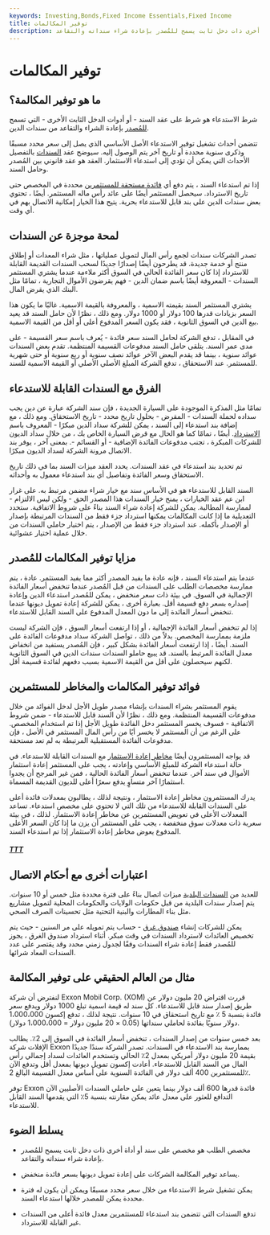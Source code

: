 ```yaml
---
keywords: Investing,Bonds,Fixed Income Essentials,Fixed Income
title: توفير المكالمات
description: مخصص الطلب هو بند على سند أو أداة أخرى ذات دخل ثابت يسمح للمُصدر بإعادة شراء سنداته والتقاعد.
---
```


# توفير المكالمات
## ما هو توفير المكالمة؟

شرط الاستدعاء هو شرط على عقد السند - أو أدوات الدخل الثابت الأخرى - التي تسمح [للمُصدر](/issuer) بإعادة الشراء والتقاعد من سندات الدين.

تتضمن أحداث تشغيل توفير الاستدعاء الأصل الأساسي الذي يصل إلى سعر محدد مسبقًا وذكرى سنوية محددة أو تاريخ آخر يتم الوصول إليه. سيوضح عقد [السندات](/indenture) بالتفصيل الأحداث التي يمكن أن تؤدي إلى استدعاء الاستثمار. العقد هو عقد قانوني بين المُصدر وحامل السند.

إذا تم استدعاء السند ، يتم دفع أي [فائدة مستحقة للمستثمرين](/accruedinterest) محددة في المخصص حتى تاريخ الاسترداد. سيحصل المستثمر أيضًا على عائد رأس ماله المستثمر. أيضًا ، تحتوي بعض سندات الدين على بند قابل للاستدعاء بحرية. يتيح هذا الخيار إمكانية الاتصال بهم في أي وقت.

## لمحة موجزة عن السندات

تصدر الشركات سندات لجمع رأس المال لتمويل عملياتها ، مثل شراء المعدات أو إطلاق منتج أو خدمة جديدة. قد يطرحون أيضًا إصدارًا جديدًا لسحب السندات القديمة القابلة للاسترداد إذا كان سعر الفائدة الحالي في السوق أكثر ملاءمة عندما يشتري المستثمر السندات - المعروفة أيضًا باسم ضمان الدين - فهم يقرضون الأموال التجارية ، تمامًا مثل البنك الذي يقرض المال.

يشتري المستثمر السند بقيمته الاسمية ، والمعروفة بالقيمة الاسمية. غالبًا ما يكون هذا السعر بزيادات قدرها 100 دولار أو 1000 دولار. ومع ذلك ، نظرًا لأن حامل السند قد يعيد بيع الدين في السوق الثانوية ، فقد يكون السعر المدفوع أعلى أو أقل من القيمة الاسمية.

في المقابل ، تدفع الشركة لحامل السند سعر فائدة - يُعرف باسم سعر القسيمة - على مدى عمر السند. يتلقى حامل السند مدفوعات القسيمة المنتظمة. تقدم بعض السندات عوائد سنوية ، بينما قد يقدم البعض الآخر عوائد نصف سنوية أو ربع سنوية أو حتى شهرية للمستثمر. عند الاستحقاق ، تدفع الشركة المبلغ الأصلي الأصلي أو القيمة الاسمية للسند.

## الفرق مع السندات القابلة للاستدعاء

تمامًا مثل المذكرة الموجودة على السيارة الجديدة ، فإن سند الشركة عبارة عن دين يجب سداده لحملة السندات - المقرض - بحلول تاريخ محدد - تاريخ الاستحقاق. ومع ذلك ، مع إضافة بند استدعاء إلى السند ، يمكن للشركة سداد الدين مبكرًا - المعروف باسم [الاسترداد](/redemption). أيضًا ، تمامًا كما هو الحال مع قرض السيارة الخاص بك ، من خلال سداد الديون للشركات المبكرة ، تجنب مدفوعات الفائدة الإضافية - أو القسائم -. بمعنى آخر ، يوفر بند الاتصال مرونة الشركة لسداد الديون مبكرًا.

تم تحديد بند استدعاء في عقد السندات. يحدد العقد ميزات السند بما في ذلك تاريخ الاستحقاق وسعر الفائدة وتفاصيل أي بند استدعاء معمول به وأحداثه.

السند القابل للاستدعاء هو في الأساس سند مع خيار شراء مضمن مرتبط به. على غرار ابن عم عقد الخيارات ، يمنح خيار السندات هذا المصدر الحق - ولكن ليس الالتزام - لممارسة المطالبة. يمكن للشركة إعادة شراء السند بناءً على شروط الاتفاقية. ستحدد التعديلية ما إذا كانت المكالمات يمكنها استرداد جزء فقط من السندات المرتبطة بإصدار أو الإصدار بأكمله. عند استرداد جزء فقط من الإصدار ، يتم اختيار حاملي السندات من خلال عملية اختيار عشوائية.

## مزايا توفير المكالمات للمُصدر

عندما يتم استدعاء السند ، فإنه عادة ما يفيد المصدر أكثر مما يفيد المستثمر. عادة ، يتم ممارسة مخصصات الطلب على السندات من قبل المُصدر عندما تنخفض أسعار الفائدة الإجمالية في السوق. في بيئة ذات سعر منخفض ، يمكن للمُصدر استدعاء الدين وإعادة إصداره بسعر دفع قسيمة أقل. بعبارة أخرى ، يمكن للشركة إعادة تمويل ديونها عندما تنخفض أسعار الفائدة إلى ما دون المعدل المدفوع على السند القابل للاستدعاء.

إذا لم تنخفض أسعار الفائدة الإجمالية ، أو إذا ارتفعت أسعار السوق ، فإن الشركة ليست ملزمة بممارسة المخصص. بدلاً من ذلك ، تواصل الشركة سداد مدفوعات الفائدة على السند. أيضًا ، إذا ارتفعت أسعار الفائدة بشكل كبير ، فإن المُصدر يستفيد من انخفاض معدل الفائدة المرتبط بالسند. قد يبيع حاملو السندات سندات الدين في السوق الثانوية لكنهم سيحصلون على أقل من القيمة الاسمية بسبب دفعهم لفائدة قسيمة أقل.

## فوائد توفير المكالمات والمخاطر للمستثمرين

يقوم المستثمر بشراء السندات بإنشاء مصدر طويل الأجل لدخل الفوائد من خلال مدفوعات القسيمة المنتظمة. ومع ذلك ، نظرًا لأن السند قابل للاستدعاء - ضمن شروط الاتفاقية - فسوف يخسر المستثمر دخل الفائدة طويل الأجل إذا تم استخدام المخصص. على الرغم من أن المستثمر لا يخسر أيًا من رأس المال المستثمر في الأصل ، فإن مدفوعات الفائدة المستقبلية المرتبطة به لم تعد مستحقة.

قد يواجه المستثمرون أيضًا [مخاطر إعادة الاستثمار](/reinvestmentrisk) مع السندات القابلة للاستدعاء. في حالة استدعاء الشركة للمبلغ الأساسي وإعادته ، يجب على المستثمر إعادة استثمار الأموال في سند آخر. عندما تنخفض أسعار الفائدة الحالية ، فمن غير المرجح أن يجدوا استثمارًا آخر متساوٍ يدفع سعرًا أعلى للديون القديمة المسماة.

يدرك المستثمرون مخاطر إعادة الاستثمار ، ونتيجة لذلك ، يطالبون بمعدلات فائدة أعلى على السندات القابلة للاستدعاء من تلك التي لا تحتوي على مخصص استدعاء. تساعد المعدلات الأعلى في تعويض المستثمرين عن مخاطر إعادة الاستثمار. لذلك ، في بيئة سعرية ذات معدلات سوق منخفضة ، يجب على المستثمر أن يزن ما إذا كان السعر الأعلى المدفوع يعوض مخاطر إعادة الاستثمار إذا تم استدعاء السند.

<h5> <a href=""> TTT </a> </h5>

## اعتبارات أخرى مع أحكام الاتصال

للعديد من [السندات البلدية](/municipalbond) ميزات اتصال بناءً على فترة محددة مثل خمس أو 10 سنوات. يتم إصدار سندات البلدية من قبل حكومات الولايات والحكومات المحلية لتمويل مشاريع مثل بناء المطارات والبنية التحتية مثل تحسينات الصرف الصحي.

يمكن للشركات إنشاء [صندوق غرق](/sinkingfund) - حساب يتم تمويله على مر السنين - حيث يتم تخصيص العائدات لاسترداد السندات في وقت مبكر. أثناء استرداد صندوق الغرق ، يجوز للمُصدر فقط إعادة شراء السندات وفقًا لجدول زمني محدد وقد يقتصر على عدد السندات المعاد شرائها.

## مثال من العالم الحقيقي على توفير المكالمة

لنفترض أن شركة Exxon Mobil Corp. (XOM) قررت اقتراض 20 مليون دولار عن طريق إصدار سند قابل للاستدعاء. كل سند له قيمة اسمية تبلغ 1000 دولار ويدفع سعر فائدة بنسبة 5 ٪ مع تاريخ استحقاق في 10 سنوات. نتيجة لذلك ، تدفع إكسون 1،000،000 دولار سنويًا بفائدة لحاملي سنداتها (0.05 × 20 مليون دولار = 1،000،000 دولار).

بعد خمس سنوات من إصدار السندات ، تنخفض أسعار الفائدة في السوق إلى 2٪. يطالب الإفلات شركة Exxon بممارسة بند الاستدعاء في السندات. تصدر الشركة سندًا جديدًا بقيمة 20 مليون دولار أمريكي بمعدل 2٪ الحالي وتستخدم العائدات لسداد إجمالي رأس المال من السند القابل للاستدعاء. أعادت إكسون تمويل ديونها بمعدل أقل وتدفع الآن للمستثمرين 400 ألف دولار في الفائدة السنوية على أساس معدل القسيمة البالغ 2٪.

توفر Exxon فائدة قدرها 600 ألف دولار بينما يتعين على حاملي السندات الأصليين الآن التدافع للعثور على معدل عائد يمكن مقارنته بنسبة 5٪ التي يقدمها السند القابل للاستدعاء.

## يسلط الضوء

- مخصص الطلب هو مخصص على سند أو أداة أخرى ذات دخل ثابت يسمح للمُصدر بإعادة شراء سنداته والتقاعد.

- يساعد توفير المكالمة الشركات على إعادة تمويل ديونها بسعر فائدة منخفض.

- يمكن تشغيل شرط الاستدعاء من خلال سعر محدد مسبقًا ويمكن أن يكون له فترة محددة يمكن للمصدر خلالها استدعاء السند.

- تدفع السندات التي تتضمن بند استدعاء للمستثمرين معدل فائدة أعلى من السندات غير القابلة للاسترداد.

